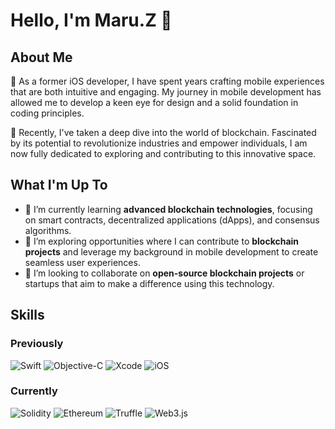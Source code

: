 # Hello, I'm Maru.Z 👋

## About Me

📱 As a former iOS developer, I have spent years crafting mobile experiences that are both intuitive and engaging. My journey in mobile development has allowed me to develop a keen eye for design and a solid foundation in coding principles.

🔗 Recently, I've taken a deep dive into the world of blockchain. Fascinated by its potential to revolutionize industries and empower individuals, I am now fully dedicated to exploring and contributing to this innovative space.

## What I'm Up To

- 🌱 I’m currently learning **advanced blockchain technologies**, focusing on smart contracts, decentralized applications (dApps), and consensus algorithms.
- 💼 I’m exploring opportunities where I can contribute to **blockchain projects** and leverage my background in mobile development to create seamless user experiences.
- 🤝 I’m looking to collaborate on **open-source blockchain projects** or startups that aim to make a difference using this technology.

## Skills

### Previously
![Swift](https://img.shields.io/badge/-Swift-FA7343?style=flat-square&logo=swift&logoColor=white)
![Objective-C](https://img.shields.io/badge/-Objective--C-000000?style=flat-square&logo=apple&logoColor=white)
![Xcode](https://img.shields.io/badge/-Xcode-147EFB?style=flat-square&logo=xcode&logoColor=white)
![iOS](https://img.shields.io/badge/-iOS-000000?style=flat-square&logo=ios&logoColor=white)

### Currently
![Solidity](https://img.shields.io/badge/-Solidity-363636?style=flat-square&logo=solidity&logoColor=white)
![Ethereum](https://img.shields.io/badge/-Ethereum-3C3C3D?style=flat-square&logo=ethereum&logoColor=white)
![Truffle](https://img.shields.io/badge/-Truffle-CA674F?style=flat-square&logo=truffle&logoColor=white)
![Web3.js](https://img.shields.io/badge/-Web3.js-F16822?style=flat-square&logo=web3.js&logoColor=white)
